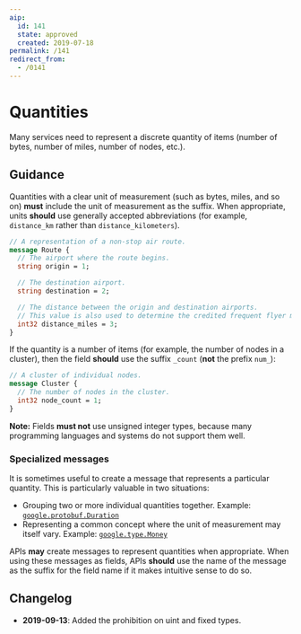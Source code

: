 ```yaml
---
aip:
  id: 141
  state: approved
  created: 2019-07-18
permalink: /141
redirect_from:
  - /0141
---
```


# Quantities

Many services need to represent a discrete quantity of items (number of bytes,
number of miles, number of nodes, etc.).

## Guidance

Quantities with a clear unit of measurement (such as bytes, miles, and so on)
**must** include the unit of measurement as the suffix. When appropriate, units
**should** use generally accepted abbreviations (for example, `distance_km`
rather than `distance_kilometers`).

```proto
// A representation of a non-stop air route.
message Route {
  // The airport where the route begins.
  string origin = 1;

  // The destination airport.
  string destination = 2;

  // The distance between the origin and destination airports.
  // This value is also used to determine the credited frequent flyer miles.
  int32 distance_miles = 3;
}
```

If the quantity is a number of items (for example, the number of nodes in a
cluster), then the field **should** use the suffix `_count` (**not** the prefix
`num_`):

```proto
// A cluster of individual nodes.
message Cluster {
  // The number of nodes in the cluster.
  int32 node_count = 1;
}
```

**Note:** Fields **must not** use unsigned integer types, because many
programming languages and systems do not support them well.

### Specialized messages

It is sometimes useful to create a message that represents a particular
quantity. This is particularly valuable in two situations:

- Grouping two or more individual quantities together. Example:
  [`google.protobuf.Duration`][duration]
- Representing a common concept where the unit of measurement may itself vary.
  Example: [`google.type.Money`][money]

APIs **may** create messages to represent quantities when appropriate. When
using these messages as fields, APIs **should** use the name of the message as
the suffix for the field name if it makes intuitive sense to do so.

## Changelog

- **2019-09-13**: Added the prohibition on uint and fixed types.

<!-- prettier-ignore-start -->
[duration]: https://github.com/protocolbuffers/protobuf/blob/master/src/google/protobuf/duration.proto
[money]: https://github.com/googleapis/api-common-protos/blob/master/google/type/money.proto
<!-- prettier-ignore-end -->
